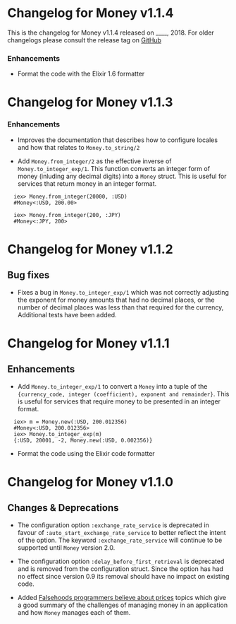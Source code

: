 # Changelog for Money v1.1.4

This is the changelog for Money v1.1.4 released on ____, 2018.  For older changelogs please consult the release tag on [GitHub](https://github.com/kipcole9/money/tags)

### Enhancements

* Format the code with the Elixir 1.6 formatter

# Changelog for Money v1.1.3

### Enhancements

* Improves the documentation that describes how to configure locales and how that relates to `Money.to_string/2`

* Add `Money.from_integer/2` as the effective inverse of `Money.to_integer_exp/1`.  This function converts an integer form of money (inluding any decimal digits) into a `Money` struct. This is useful for services that return money in an integer format.

```
  iex> Money.from_integer(20000, :USD)
  #Money<:USD, 200.00>

  iex> Money.from_integer(200, :JPY)
  #Money<:JPY, 200>

```

# Changelog for Money v1.1.2

## Bug fixes

* Fixes a bug in `Money.to_integer_exp/1` which was not correctly adjusting the exponent for money amounts that had no decimal places, or the number of decimal places was less than that required for the currency,  Additional tests have been added.

# Changelog for Money v1.1.1

## Enhancements

* Add `Money.to_integer_exp/1` to convert a `Money` into a tuple of the `{currency_code, integer (coefficient), exponent and remainder}`.  This is useful for services that require money to be presented in an integer format.

```
  iex> m = Money.new(:USD, 200.012356)
  #Money<:USD, 200.012356>
  iex> Money.to_integer_exp(m)
  {:USD, 20001, -2, Money.new(:USD, 0.002356)}
```

* Format the code using the Elixir code formatter

# Changelog for Money v1.1.0

## Changes & Deprecations

* The configuration option `:exchange_rate_service` is deprecated in favour of `:auto_start_exchange_rate_service` to better reflect the intent of the option.  The keyword `:exchange_rate_service` will continue to be supported until `Money` version 2.0.

* The configuration option `:delay_before_first_retrieval` is deprecated and is removed from the configuration struct.  Since the option has had no effect since version 0.9 its removal should have no impact on existing code.

* Added [Falsehoods programmers believe about prices](https://gist.github.com/rgs/6509585) topics  which give a good summary of the challenges of managing money in an application and how `Money` manages each of them.
